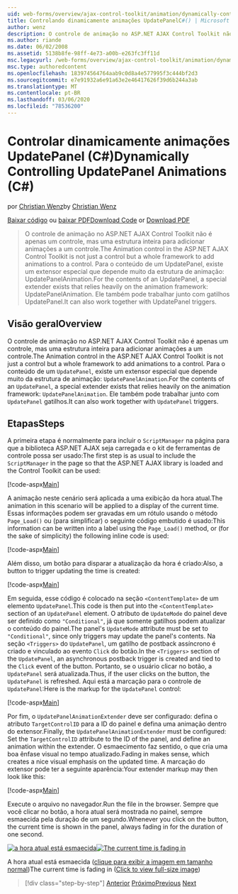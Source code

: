 ```yaml
---
uid: web-forms/overview/ajax-control-toolkit/animation/dynamically-controlling-updatepanel-animations-cs
title: Controlando dinamicamente animações UpdatePanelC#() | Microsoft Docs
author: wenz
description: O controle de animação no ASP.NET AJAX Control Toolkit não é apenas um controle, mas uma estrutura inteira para adicionar animações a um controle. Para o conteúdo de um...
ms.author: riande
ms.date: 06/02/2008
ms.assetid: 5138b8fe-98ff-4e73-a00b-e263fc3ff11d
msc.legacyurl: /web-forms/overview/ajax-control-toolkit/animation/dynamically-controlling-updatepanel-animations-cs
msc.type: authoredcontent
ms.openlocfilehash: 183974564764aab9c0d8a4e577995f3c444bf2d3
ms.sourcegitcommit: e7e91932a6e91a63e2e46417626f39d6b244a3ab
ms.translationtype: MT
ms.contentlocale: pt-BR
ms.lasthandoff: 03/06/2020
ms.locfileid: "78536200"
---
```

# <a name="dynamically-controlling-updatepanel-animations-c"></a><span data-ttu-id="acecf-104">Controlar dinamicamente animações UpdatePanel (C#)</span><span class="sxs-lookup"><span data-stu-id="acecf-104">Dynamically Controlling UpdatePanel Animations (C#)</span></span>

<span data-ttu-id="acecf-105">por [Christian Wenz](https://github.com/wenz)</span><span class="sxs-lookup"><span data-stu-id="acecf-105">by [Christian Wenz](https://github.com/wenz)</span></span>

<span data-ttu-id="acecf-106">[Baixar código](https://download.microsoft.com/download/9/3/f/93f8daea-bebd-4821-833b-95205389c7d0/UpdatePanelAnimation2.cs.zip) ou [baixar PDF](https://download.microsoft.com/download/b/6/a/b6ae89ee-df69-4c87-9bfb-ad1eb2b23373/updatepanelanimation2CS.pdf)</span><span class="sxs-lookup"><span data-stu-id="acecf-106">[Download Code](https://download.microsoft.com/download/9/3/f/93f8daea-bebd-4821-833b-95205389c7d0/UpdatePanelAnimation2.cs.zip) or [Download PDF](https://download.microsoft.com/download/b/6/a/b6ae89ee-df69-4c87-9bfb-ad1eb2b23373/updatepanelanimation2CS.pdf)</span></span>

> <span data-ttu-id="acecf-107">O controle de animação no ASP.NET AJAX Control Toolkit não é apenas um controle, mas uma estrutura inteira para adicionar animações a um controle.</span><span class="sxs-lookup"><span data-stu-id="acecf-107">The Animation control in the ASP.NET AJAX Control Toolkit is not just a control but a whole framework to add animations to a control.</span></span> <span data-ttu-id="acecf-108">Para o conteúdo de um UpdatePanel, existe um extensor especial que depende muito da estrutura de animação: UpdatePanelAnimation.</span><span class="sxs-lookup"><span data-stu-id="acecf-108">For the contents of an UpdatePanel, a special extender exists that relies heavily on the animation framework: UpdatePanelAnimation.</span></span> <span data-ttu-id="acecf-109">Ele também pode trabalhar junto com gatilhos UpdatePanel.</span><span class="sxs-lookup"><span data-stu-id="acecf-109">It can also work together with UpdatePanel triggers.</span></span>

## <a name="overview"></a><span data-ttu-id="acecf-110">Visão geral</span><span class="sxs-lookup"><span data-stu-id="acecf-110">Overview</span></span>

<span data-ttu-id="acecf-111">O controle de animação no ASP.NET AJAX Control Toolkit não é apenas um controle, mas uma estrutura inteira para adicionar animações a um controle.</span><span class="sxs-lookup"><span data-stu-id="acecf-111">The Animation control in the ASP.NET AJAX Control Toolkit is not just a control but a whole framework to add animations to a control.</span></span> <span data-ttu-id="acecf-112">Para o conteúdo de um `UpdatePanel`, existe um extensor especial que depende muito da estrutura de animação: `UpdatePanelAnimation`.</span><span class="sxs-lookup"><span data-stu-id="acecf-112">For the contents of an `UpdatePanel`, a special extender exists that relies heavily on the animation framework: `UpdatePanelAnimation`.</span></span> <span data-ttu-id="acecf-113">Ele também pode trabalhar junto com `UpdatePanel` gatilhos.</span><span class="sxs-lookup"><span data-stu-id="acecf-113">It can also work together with `UpdatePanel` triggers.</span></span>

## <a name="steps"></a><span data-ttu-id="acecf-114">Etapas</span><span class="sxs-lookup"><span data-stu-id="acecf-114">Steps</span></span>

<span data-ttu-id="acecf-115">A primeira etapa é normalmente para incluir o `ScriptManager` na página para que a biblioteca ASP.NET AJAX seja carregada e o kit de ferramentas de controle possa ser usado:</span><span class="sxs-lookup"><span data-stu-id="acecf-115">The first step is as usual to include the `ScriptManager` in the page so that the ASP.NET AJAX library is loaded and the Control Toolkit can be used:</span></span>

[!code-aspx[Main](dynamically-controlling-updatepanel-animations-cs/samples/sample1.aspx)]

<span data-ttu-id="acecf-116">A animação neste cenário será aplicada a uma exibição da hora atual.</span><span class="sxs-lookup"><span data-stu-id="acecf-116">The animation in this scenario will be applied to a display of the current time.</span></span> <span data-ttu-id="acecf-117">Essas informações podem ser gravadas em um rótulo usando o método `Page_Load()` ou (para simplificar) o seguinte código embutido é usado:</span><span class="sxs-lookup"><span data-stu-id="acecf-117">This information can be written into a label using the `Page_Load()` method, or (for the sake of simplicity) the following inline code is used:</span></span>

[!code-aspx[Main](dynamically-controlling-updatepanel-animations-cs/samples/sample2.aspx)]

<span data-ttu-id="acecf-118">Além disso, um botão para disparar a atualização da hora é criado:</span><span class="sxs-lookup"><span data-stu-id="acecf-118">Also, a button to trigger updating the time is created:</span></span>

[!code-aspx[Main](dynamically-controlling-updatepanel-animations-cs/samples/sample3.aspx)]

<span data-ttu-id="acecf-119">Em seguida, esse código é colocado na seção `<ContentTemplate>` de um elemento `UpdatePanel`.</span><span class="sxs-lookup"><span data-stu-id="acecf-119">This code is then put into the `<ContentTemplate>` section of an `UpdatePanel` element.</span></span> <span data-ttu-id="acecf-120">O atributo de `UpdateMode` do painel deve ser definido como `"Conditional"`, já que somente gatilhos podem atualizar o conteúdo do painel.</span><span class="sxs-lookup"><span data-stu-id="acecf-120">The panel's `UpdateMode` attribute must be set to `"Conditional"`, since only triggers may update the panel's contents.</span></span> <span data-ttu-id="acecf-121">Na seção `<Triggers>` do `UpdatePanel`, um gatilho de postback assíncrono é criado e vinculado ao evento `Click` do botão.</span><span class="sxs-lookup"><span data-stu-id="acecf-121">In the `<Triggers>` section of the `UpdatePanel`, an asynchronous postback trigger is created and tied to the `Click` event of the button.</span></span> <span data-ttu-id="acecf-122">Portanto, se o usuário clicar no botão, a `UpdatePanel` será atualizada.</span><span class="sxs-lookup"><span data-stu-id="acecf-122">Thus, if the user clicks on the button, the `UpdatePanel` is refreshed.</span></span> <span data-ttu-id="acecf-123">Aqui está a marcação para o controle de `UpdatePanel`:</span><span class="sxs-lookup"><span data-stu-id="acecf-123">Here is the markup for the `UpdatePanel` control:</span></span>

[!code-aspx[Main](dynamically-controlling-updatepanel-animations-cs/samples/sample4.aspx)]

<span data-ttu-id="acecf-124">Por fim, o `UpdatePanelAnimationExtender` deve ser configurado: defina o atributo `TargetControlID` para a ID do painel e defina uma animação dentro do extensor.</span><span class="sxs-lookup"><span data-stu-id="acecf-124">Finally, the `UpdatePanelAnimationExtender` must be configured: Set the `TargetControlID` attribute to the ID of the panel, and define an animation within the extender.</span></span> <span data-ttu-id="acecf-125">O esmaecimento faz sentido, o que cria uma boa ênfase visual no tempo atualizado.</span><span class="sxs-lookup"><span data-stu-id="acecf-125">Fading in makes sense, which creates a nice visual emphasis on the updated time.</span></span> <span data-ttu-id="acecf-126">A marcação do extensor pode ter a seguinte aparência:</span><span class="sxs-lookup"><span data-stu-id="acecf-126">Your extender markup may then look like this:</span></span>

[!code-aspx[Main](dynamically-controlling-updatepanel-animations-cs/samples/sample5.aspx)]

<span data-ttu-id="acecf-127">Execute o arquivo no navegador.</span><span class="sxs-lookup"><span data-stu-id="acecf-127">Run the file in the browser.</span></span> <span data-ttu-id="acecf-128">Sempre que você clicar no botão, a hora atual será mostrada no painel, sempre esmaecida pela duração de um segundo.</span><span class="sxs-lookup"><span data-stu-id="acecf-128">Whenever you click on the button, the current time is shown in the panel, always fading in for the duration of one second.</span></span>

<span data-ttu-id="acecf-129">[![a hora atual está esmaecida](dynamically-controlling-updatepanel-animations-cs/_static/image2.png)](dynamically-controlling-updatepanel-animations-cs/_static/image1.png)</span><span class="sxs-lookup"><span data-stu-id="acecf-129">[![The current time is fading in](dynamically-controlling-updatepanel-animations-cs/_static/image2.png)](dynamically-controlling-updatepanel-animations-cs/_static/image1.png)</span></span>

<span data-ttu-id="acecf-130">A hora atual está esmaecida ([clique para exibir a imagem em tamanho normal](dynamically-controlling-updatepanel-animations-cs/_static/image3.png))</span><span class="sxs-lookup"><span data-stu-id="acecf-130">The current time is fading in ([Click to view full-size image](dynamically-controlling-updatepanel-animations-cs/_static/image3.png))</span></span>

> [!div class="step-by-step"]
> <span data-ttu-id="acecf-131">[Anterior](animating-an-updatepanel-control-cs.md)
> [Próximo](adding-animation-to-a-control-vb.md)</span><span class="sxs-lookup"><span data-stu-id="acecf-131">[Previous](animating-an-updatepanel-control-cs.md)
[Next](adding-animation-to-a-control-vb.md)</span></span>

